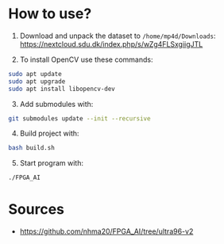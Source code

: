 # How to use?

1. Download and unpack the dataset to `/home/mp4d/Downloads`: https://nextcloud.sdu.dk/index.php/s/wZg4FLSxgiigJTL

2. To install OpenCV use these commands:
```bash
sudo apt update
sudo apt upgrade
sudo apt install libopencv-dev
```

3. Add submodules with:
```bash
git submodules update --init --recursive
```

4. Build project with:
```bash
bash build.sh
```

5. Start program with:
```bash
./FPGA_AI
```

# Sources
* https://github.com/nhma20/FPGA_AI/tree/ultra96-v2